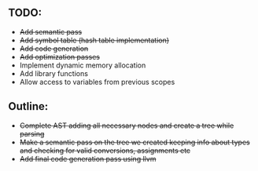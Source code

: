 ##  TODO:
- ~~Add semantic pass~~
- ~~Add symbol table (hash table implementation)~~
- ~~Add code generation~~
- ~~Add optimization passes~~
- Implement dynamic memory allocation
- Add library functions
- Allow access to variables from previous scopes

## Outline:
- ~~Complete AST adding all necessary nodes and create a tree while parsing~~
- ~~Make a semantic pass on the tree we created keeping info about types and checking for valid conversions, assignments etc~~
- ~~Add final code generation pass using llvm~~
